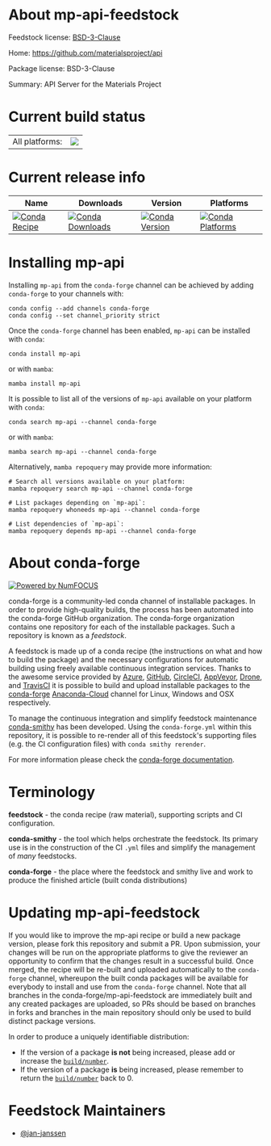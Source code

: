 About mp-api-feedstock
======================

Feedstock license: [BSD-3-Clause](https://github.com/conda-forge/mp-api-feedstock/blob/main/LICENSE.txt)

Home: https://github.com/materialsproject/api

Package license: BSD-3-Clause

Summary: API Server for the Materials Project

Current build status
====================


<table><tr><td>All platforms:</td>
    <td>
      <a href="https://dev.azure.com/conda-forge/feedstock-builds/_build/latest?definitionId=17377&branchName=main">
        <img src="https://dev.azure.com/conda-forge/feedstock-builds/_apis/build/status/mp-api-feedstock?branchName=main">
      </a>
    </td>
  </tr>
</table>

Current release info
====================

| Name | Downloads | Version | Platforms |
| --- | --- | --- | --- |
| [![Conda Recipe](https://img.shields.io/badge/recipe-mp--api-green.svg)](https://anaconda.org/conda-forge/mp-api) | [![Conda Downloads](https://img.shields.io/conda/dn/conda-forge/mp-api.svg)](https://anaconda.org/conda-forge/mp-api) | [![Conda Version](https://img.shields.io/conda/vn/conda-forge/mp-api.svg)](https://anaconda.org/conda-forge/mp-api) | [![Conda Platforms](https://img.shields.io/conda/pn/conda-forge/mp-api.svg)](https://anaconda.org/conda-forge/mp-api) |

Installing mp-api
=================

Installing `mp-api` from the `conda-forge` channel can be achieved by adding `conda-forge` to your channels with:

```
conda config --add channels conda-forge
conda config --set channel_priority strict
```

Once the `conda-forge` channel has been enabled, `mp-api` can be installed with `conda`:

```
conda install mp-api
```

or with `mamba`:

```
mamba install mp-api
```

It is possible to list all of the versions of `mp-api` available on your platform with `conda`:

```
conda search mp-api --channel conda-forge
```

or with `mamba`:

```
mamba search mp-api --channel conda-forge
```

Alternatively, `mamba repoquery` may provide more information:

```
# Search all versions available on your platform:
mamba repoquery search mp-api --channel conda-forge

# List packages depending on `mp-api`:
mamba repoquery whoneeds mp-api --channel conda-forge

# List dependencies of `mp-api`:
mamba repoquery depends mp-api --channel conda-forge
```


About conda-forge
=================

[![Powered by
NumFOCUS](https://img.shields.io/badge/powered%20by-NumFOCUS-orange.svg?style=flat&colorA=E1523D&colorB=007D8A)](https://numfocus.org)

conda-forge is a community-led conda channel of installable packages.
In order to provide high-quality builds, the process has been automated into the
conda-forge GitHub organization. The conda-forge organization contains one repository
for each of the installable packages. Such a repository is known as a *feedstock*.

A feedstock is made up of a conda recipe (the instructions on what and how to build
the package) and the necessary configurations for automatic building using freely
available continuous integration services. Thanks to the awesome service provided by
[Azure](https://azure.microsoft.com/en-us/services/devops/), [GitHub](https://github.com/),
[CircleCI](https://circleci.com/), [AppVeyor](https://www.appveyor.com/),
[Drone](https://cloud.drone.io/welcome), and [TravisCI](https://travis-ci.com/)
it is possible to build and upload installable packages to the
[conda-forge](https://anaconda.org/conda-forge) [Anaconda-Cloud](https://anaconda.org/)
channel for Linux, Windows and OSX respectively.

To manage the continuous integration and simplify feedstock maintenance
[conda-smithy](https://github.com/conda-forge/conda-smithy) has been developed.
Using the ``conda-forge.yml`` within this repository, it is possible to re-render all of
this feedstock's supporting files (e.g. the CI configuration files) with ``conda smithy rerender``.

For more information please check the [conda-forge documentation](https://conda-forge.org/docs/).

Terminology
===========

**feedstock** - the conda recipe (raw material), supporting scripts and CI configuration.

**conda-smithy** - the tool which helps orchestrate the feedstock.
                   Its primary use is in the construction of the CI ``.yml`` files
                   and simplify the management of *many* feedstocks.

**conda-forge** - the place where the feedstock and smithy live and work to
                  produce the finished article (built conda distributions)


Updating mp-api-feedstock
=========================

If you would like to improve the mp-api recipe or build a new
package version, please fork this repository and submit a PR. Upon submission,
your changes will be run on the appropriate platforms to give the reviewer an
opportunity to confirm that the changes result in a successful build. Once
merged, the recipe will be re-built and uploaded automatically to the
`conda-forge` channel, whereupon the built conda packages will be available for
everybody to install and use from the `conda-forge` channel.
Note that all branches in the conda-forge/mp-api-feedstock are
immediately built and any created packages are uploaded, so PRs should be based
on branches in forks and branches in the main repository should only be used to
build distinct package versions.

In order to produce a uniquely identifiable distribution:
 * If the version of a package **is not** being increased, please add or increase
   the [``build/number``](https://docs.conda.io/projects/conda-build/en/latest/resources/define-metadata.html#build-number-and-string).
 * If the version of a package **is** being increased, please remember to return
   the [``build/number``](https://docs.conda.io/projects/conda-build/en/latest/resources/define-metadata.html#build-number-and-string)
   back to 0.

Feedstock Maintainers
=====================

* [@jan-janssen](https://github.com/jan-janssen/)

